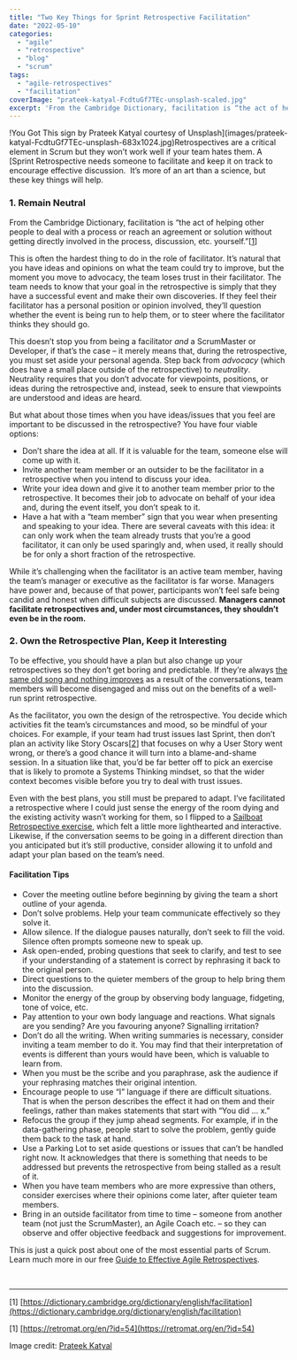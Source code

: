 ```yaml
---
title: "Two Key Things for Sprint Retrospective Facilitation"
date: "2022-05-10"
categories: 
  - "agile"
  - "retrospective"
  - "blog"
  - "scrum"
tags: 
  - "agile-retrospectives"
  - "facilitation"
coverImage: "prateek-katyal-FcdtuGf7TEc-unsplash-scaled.jpg"
excerpt: 'From the Cambridge Dictionary, facilitation is “the act of helping other people to deal'
---
```


!You Got This sign by Prateek Katyal courtesy of Unsplash](images/prateek-katyal-FcdtuGf7TEc-unsplash-683x1024.jpg)Retrospectives are a critical element in Scrum but they won’t work well if your team hates them. A [Sprint Retrospective needs someone to facilitate and keep it on track to encourage effective discussion.  It’s more of an art than a science, but these key things will help.

### 1\. Remain Neutral

From the Cambridge Dictionary, facilitation is “the act of helping other people to deal with a process or reach an agreement or solution without getting directly involved in the process, discussion, etc. yourself.”\[[1](#footnotes)\]

This is often the hardest thing to do in the role of facilitator. It’s natural that you have ideas and opinions on what the team could try to improve, but the moment you move to advocacy, the team loses trust in their facilitator. The team needs to know that your goal in the retrospective is simply that they have a successful event and make their own discoveries. If they feel their facilitator has a personal position or opinion involved, they’ll question whether the event is being run to help them, or to steer where the facilitator thinks they should go.

This doesn’t stop you from being a facilitator _and_ a ScrumMaster or Developer, if that’s the case – it merely means that, during the retrospective, you must set aside your personal agenda. Step back from _advocacy_ (which does have a small place outside of the retrospective) to _neutrality_. Neutrality requires that you don’t advocate for viewpoints, positions, or ideas during the retrospective and, instead, seek to ensure that viewpoints are understood and ideas are heard.

But what about those times when you have ideas/issues that you feel are important to be discussed in the retrospective? You have four viable options:

- Don’t share the idea at all. If it is valuable for the team, someone else will come up with it.
- Invite another team member or an outsider to be the facilitator in a retrospective when you intend to discuss your idea.
- Write your idea down and give it to another team member prior to the retrospective. It becomes their job to advocate on behalf of your idea and, during the event itself, you don’t speak to it.
- Have a hat with a “team member” sign that you wear when presenting and speaking to your idea. There are several caveats with this idea: it can only work when the team already trusts that you’re a good facilitator, it can only be used sparingly and, when used, it really should be for only a short fraction of the retrospective.

While it’s challenging when the facilitator is an active team member, having the team’s manager or executive as the facilitator is far worse. Managers have power and, because of that power, participants won’t feel safe being candid and honest when difficult subjects are discussed. **Managers cannot facilitate retrospectives and, under most circumstances, they shouldn’t even be in the room.**

### 2\. Own the Retrospective Plan, Keep it Interesting

To be effective, you should have a plan but also change up your retrospectives so they don’t get boring and predictable. If they’re always [the same old song and nothing improves](/blog/same-old-song-in-sprint-retrospective.html) as a result of the conversations, team members will become disengaged and miss out on the benefits of a well-run sprint retrospective.

As the facilitator, you own the design of the retrospective. You decide which activities fit the team’s circumstances and mood, so be mindful of your choices. For example, if your team had trust issues last Sprint, then don’t plan an activity like Story Oscars\[[2](#footnotes)\] that focuses on why a User Story went wrong, or there’s a good chance it will turn into a blame-and-shame session. In a situation like that, you’d be far better off to pick an exercise that is likely to promote a Systems Thinking mindset, so that the wider context becomes visible before you try to deal with trust issues.

Even with the best plans, you still must be prepared to adapt. I’ve facilitated a retrospective where I could just sense the energy of the room dying and the existing activity wasn’t working for them, so I flipped to a [Sailboat Retrospective exercise](https://www.retrium.com/retrospective-techniques/sailboat), which felt a little more lighthearted and interactive. Likewise, if the conversation seems to be going in a different direction than you anticipated but it’s still productive, consider allowing it to unfold and adapt your plan based on the team’s need.

#### Facilitation Tips

- Cover the meeting outline before beginning by giving the team a short outline of your agenda.
- Don’t solve problems. Help your team communicate effectively so they solve it.
- Allow silence. If the dialogue pauses naturally, don’t seek to fill the void. Silence often prompts someone new to speak up.
- Ask open-ended, probing questions that seek to clarify, and test to see if your understanding of a statement is correct by rephrasing it back to the original person.
- Direct questions to the quieter members of the group to help bring them into the discussion.
- Monitor the energy of the group by observing body language, fidgeting, tone of voice, etc.
- Pay attention to your own body language and reactions. What signals are you sending? Are you favouring anyone? Signalling irritation?
- Don’t do all the writing. When writing summaries is necessary, consider inviting a team member to do it. You may find that their interpretation of events is different than yours would have been, which is valuable to learn from.
- When you must be the scribe and you paraphrase, ask the audience if your rephrasing matches their original intention.
- Encourage people to use “I” language if there are difficult situations. That is when the person describes the effect it had on them and their feelings, rather than makes statements that start with “You did … x.”
- Refocus the group if they jump ahead segments. For example, if in the data-gathering phase, people start to solve the problem, gently guide them back to the task at hand.
- Use a Parking Lot to set aside questions or issues that can’t be handled right now. It acknowledges that there is something that needs to be addressed but prevents the retrospective from being stalled as a result of it.
- When you have team members who are more expressive than others, consider exercises where their opinions come later, after quieter team members.
- Bring in an outside facilitator from time to time – someone from another team (not just the ScrumMaster), an Agile Coach etc. – so they can observe and offer objective feedback and suggestions for improvement.

This is just a quick post about one of the most essential parts of Scrum. Learn much more in our free [Guide to Effective Agile Retrospectives](/guide-to-effective-agile-retrospectives).

 

* * *

\[1\] [https://dictionary.cambridge.org/dictionary/english/facilitation](https://dictionary.cambridge.org/dictionary/english/facilitation)

\[1\] [https://retromat.org/en/?id=54](https://retromat.org/en/?id=54)

Image credit: [Prateek Katyal](https://unsplash.com/@prateekkatyal)
